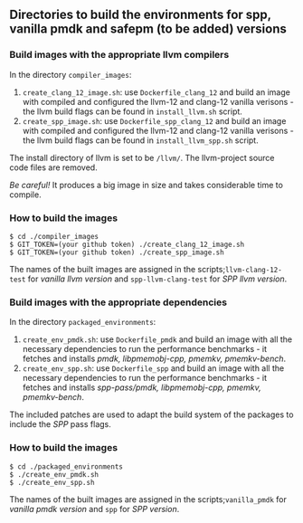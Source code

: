## Directories to build the environments for spp, vanilla pmdk and safepm (to be added) versions

### Build images with the appropriate llvm compilers
In the directory `compiler_images`:
1. `create_clang_12_image.sh`: use `Dockerfile_clang_12` and build an image with compiled and configured the llvm-12 and clang-12 vanilla verisons - the llvm build flags can be found in `install_llvm.sh` script.
2. `create_spp_image.sh`: use `Dockerfile_spp_clang_12` and build an image with compiled and configured the llvm-12 and clang-12 vanilla verisons - the llvm build flags can be found in `install_llvm_spp.sh` script.

The install directory of llvm is set to be `/llvm/`.
The llvm-project source code files are removed.

*Be careful!* It produces a big image in size and takes considerable time to compile.

### How to build the images
```
$ cd ./compiler_images
$ GIT_TOKEN=(your github token) ./create_clang_12_image.sh
$ GIT_TOKEN=(your github token) ./create_spp_image.sh
```
The names of the built images are assigned in the scripts;`llvm-clang-12-test` for *vanilla llvm version* and `spp-llvm-clang-test` for *SPP llvm version*.

### Build images with the appropriate dependencies
In the directory `packaged_environments`:
1. `create_env_pmdk.sh`: use `Dockerfile_pmdk` and build an image with all the necessary dependencies to run the performance benchmarks - it fetches and installs *pmdk, libpmemobj-cpp, pmemkv, pmemkv-bench*.
2. `create_env_spp.sh`: use `Dockerfile_spp` and build an image with all the necessary dependencies to run the performance benchmarks - it fetches and installs *spp-pass/pmdk, libpmemobj-cpp, pmemkv, pmemkv-bench*.

The included patches are used to adapt the build system of the packages to include the *SPP* pass flags.

### How to build the images
```
$ cd ./packaged_environments
$ ./create_env_pmdk.sh
$ ./create_env_spp.sh
```
The names of the built images are assigned in the scripts;`vanilla_pmdk` for *vanilla pmdk version* and `spp` for *SPP version*.
